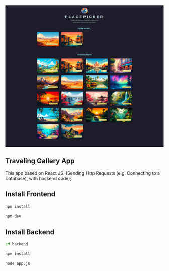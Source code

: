 <img src="src/assets/traveling-gallery.jpg" alt="Traveling Gallery" />

## Traveling Gallery App
This app based on React JS. (Sending Http Requests (e.g. Connecting to a Database), with backend code);


## Install Frontend
```sh
npm install
```

```sh
npm dev
```

## Install Backend
```sh
cd backend
```

```sh
npm install
```

``` sh
node app.js
```
